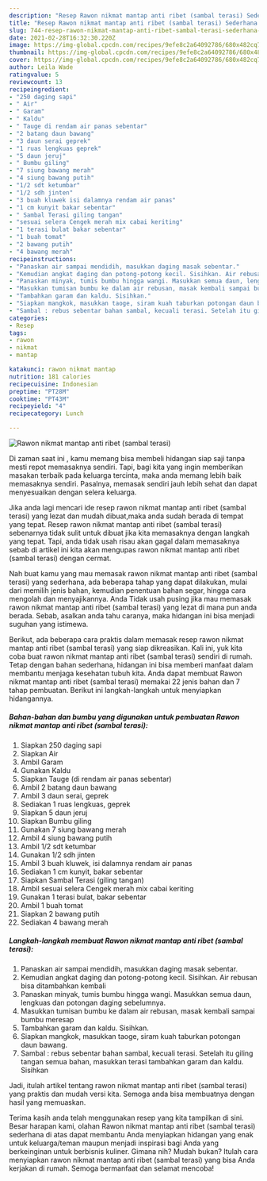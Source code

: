 ```yaml
---
description: "Resep Rawon nikmat mantap anti ribet (sambal terasi) Sederhana dan Mudah Dibuat"
title: "Resep Rawon nikmat mantap anti ribet (sambal terasi) Sederhana dan Mudah Dibuat"
slug: 744-resep-rawon-nikmat-mantap-anti-ribet-sambal-terasi-sederhana-dan-mudah-dibuat
date: 2021-02-28T16:32:30.220Z
image: https://img-global.cpcdn.com/recipes/9efe8c2a64092786/680x482cq70/rawon-nikmat-mantap-anti-ribet-sambal-terasi-foto-resep-utama.jpg
thumbnail: https://img-global.cpcdn.com/recipes/9efe8c2a64092786/680x482cq70/rawon-nikmat-mantap-anti-ribet-sambal-terasi-foto-resep-utama.jpg
cover: https://img-global.cpcdn.com/recipes/9efe8c2a64092786/680x482cq70/rawon-nikmat-mantap-anti-ribet-sambal-terasi-foto-resep-utama.jpg
author: Leila Wade
ratingvalue: 5
reviewcount: 13
recipeingredient:
- "250 daging sapi"
- " Air"
- " Garam"
- " Kaldu"
- " Tauge di rendam air panas sebentar"
- "2 batang daun bawang"
- "3 daun serai geprek"
- "1 ruas lengkuas geprek"
- "5 daun jeruj"
- " Bumbu giling"
- "7 siung bawang merah"
- "4 siung bawang putih"
- "1/2 sdt ketumbar"
- "1/2 sdh jinten"
- "3 buah kluwek isi dalamnya rendam air panas"
- "1 cm kunyit bakar sebentar"
- " Sambal Terasi giling tangan"
- "sesuai selera Cengek merah mix cabai keriting"
- "1 terasi bulat bakar sebentar"
- "1 buah tomat"
- "2 bawang putih"
- "4 bawang merah"
recipeinstructions:
- "Panaskan air sampai mendidih, masukkan daging masak sebentar."
- "Kemudian angkat daging dan potong-potong kecil. Sisihkan. Air rebusan bisa ditambahkan kembali"
- "Panaskan minyak, tumis bumbu hingga wangi. Masukkan semua daun, lengkuas dan potongan daging sebelumnya."
- "Masukkan tumisan bumbu ke dalam air rebusan, masak kembali sampai bumbu meresap"
- "Tambahkan garam dan kaldu. Sisihkan."
- "Siapkan mangkok, masukkan taoge, siram kuah taburkan potongan daun bawang."
- "Sambal : rebus sebentar bahan sambal, kecuali terasi. Setelah itu giling tangan semua bahan, masukkan terasi tambahkan garam dan kaldu. Sisihkan"
categories:
- Resep
tags:
- rawon
- nikmat
- mantap

katakunci: rawon nikmat mantap 
nutrition: 181 calories
recipecuisine: Indonesian
preptime: "PT28M"
cooktime: "PT43M"
recipeyield: "4"
recipecategory: Lunch

---
```



![Rawon nikmat mantap anti ribet (sambal terasi)](https://img-global.cpcdn.com/recipes/9efe8c2a64092786/680x482cq70/rawon-nikmat-mantap-anti-ribet-sambal-terasi-foto-resep-utama.jpg)

Di zaman  saat ini , kamu memang bisa membeli hidangan siap saji tanpa mesti repot memasaknya sendiri. Tapi, bagi kita yang ingin memberikan masakan terbaik pada keluarga tercinta, maka anda memang lebih baik memasaknya sendiri. Pasalnya, memasak sendiri jauh lebih sehat dan dapat menyesuaikan dengan selera keluarga.

Jika anda lagi mencari ide resep rawon nikmat mantap anti ribet (sambal terasi) yang lezat dan mudah dibuat,maka anda sudah berada di tempat yang tepat. Resep rawon nikmat mantap anti ribet (sambal terasi)  sebenarnya tidak sulit untuk dibuat jika kita memasaknya dengan langkah yang tepat. Tapi, anda tidak usah risau akan gagal dalam memasaknya 
sebab di artikel ini kita akan mengupas rawon nikmat mantap anti ribet (sambal terasi) dengan cermat.  



Nah buat kamu yang mau memasak rawon nikmat mantap anti ribet (sambal terasi) yang sederhana, ada beberapa tahap yang dapat dilakukan, mulai dari memilih jenis bahan, kemudian penentuan bahan segar, hingga cara mengolah dan menyajikannya. Anda Tidak usah pusing jika mau memasak rawon nikmat mantap anti ribet (sambal terasi) yang lezat di mana pun anda berada. Sebab, asalkan anda  tahu caranya, maka hidangan ini bisa menjadi suguhan yang istimewa.

Berikut, ada beberapa cara praktis  dalam memasak resep rawon nikmat mantap anti ribet (sambal terasi) yang siap dikreasikan. Kali ini, yuk kita coba buat rawon nikmat mantap anti ribet (sambal terasi) sendiri di rumah. Tetap dengan bahan sederhana, hidangan ini bisa memberi manfaat dalam membantu menjaga kesehatan tubuh kita. Anda dapat membuat Rawon nikmat mantap anti ribet (sambal terasi) memakai 22 jenis bahan dan 7 tahap pembuatan. Berikut ini langkah-langkah untuk menyiapkan hidangannya.

<!--inarticleads1-->

##### Bahan-bahan dan bumbu yang digunakan untuk pembuatan Rawon nikmat mantap anti ribet (sambal terasi):

1. Siapkan 250 daging sapi
1. Siapkan  Air
1. Ambil  Garam
1. Gunakan  Kaldu
1. Siapkan  Tauge (di rendam air panas sebentar)
1. Ambil 2 batang daun bawang
1. Ambil 3 daun serai, geprek
1. Sediakan 1 ruas lengkuas, geprek
1. Siapkan 5 daun jeruj
1. Siapkan  Bumbu giling
1. Gunakan 7 siung bawang merah
1. Ambil 4 siung bawang putih
1. Ambil 1/2 sdt ketumbar
1. Gunakan 1/2 sdh jinten
1. Ambil 3 buah kluwek, isi dalamnya rendam air panas
1. Sediakan 1 cm kunyit, bakar sebentar
1. Siapkan  Sambal Terasi (giling tangan)
1. Ambil sesuai selera Cengek merah mix cabai keriting
1. Gunakan 1 terasi bulat, bakar sebentar
1. Ambil 1 buah tomat
1. Siapkan 2 bawang putih
1. Sediakan 4 bawang merah




<!--inarticleads2-->

##### Langkah-langkah membuat Rawon nikmat mantap anti ribet (sambal terasi):

1. Panaskan air sampai mendidih, masukkan daging masak sebentar.
1. Kemudian angkat daging dan potong-potong kecil. Sisihkan. Air rebusan bisa ditambahkan kembali
1. Panaskan minyak, tumis bumbu hingga wangi. Masukkan semua daun, lengkuas dan potongan daging sebelumnya.
1. Masukkan tumisan bumbu ke dalam air rebusan, masak kembali sampai bumbu meresap
1. Tambahkan garam dan kaldu. Sisihkan.
1. Siapkan mangkok, masukkan taoge, siram kuah taburkan potongan daun bawang.
1. Sambal : rebus sebentar bahan sambal, kecuali terasi. Setelah itu giling tangan semua bahan, masukkan terasi tambahkan garam dan kaldu. Sisihkan




Jadi, itulah artikel tentang  rawon nikmat mantap anti ribet (sambal terasi)  yang praktis dan mudah versi kita. Semoga anda bisa membuatnya dengan hasil yang memuaskan. 

Terima kasih anda telah menggunakan resep yang kita tampilkan di sini. Besar harapan kami, olahan  Rawon nikmat mantap anti ribet (sambal terasi) sederhana di atas dapat membantu Anda menyiapkan hidangan yang enak untuk keluarga/teman maupun menjadi inspirasi bagi Anda yang berkeinginan untuk berbisnis kuliner. Gimana nih? Mudah bukan? Itulah cara menyiapkan rawon nikmat mantap anti ribet (sambal terasi) yang bisa Anda kerjakan di rumah. Semoga bermanfaat dan selamat mencoba!

